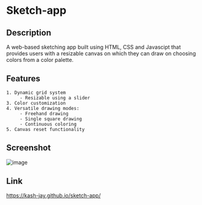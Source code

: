 # Sketch-app
## Description
A web-based sketching app built using HTML, CSS and Javascipt that provides users with a resizable canvas on which they can draw on choosing colors from a color palette.
## Features
```
1. Dynamic grid system
     - Resizable using a slider
3. Color customization
4. Versatile drawing modes:
     - Freehand drawing
     - Single square drawing
     - Continuous coloring
5. Canvas reset functionality
```
## Screenshot
![image](https://github.com/kash-jay/sketch-app/assets/99241956/971b2563-eb58-453b-9a10-d8151b3de644)
## Link
https://kash-jay.github.io/sketch-app/
